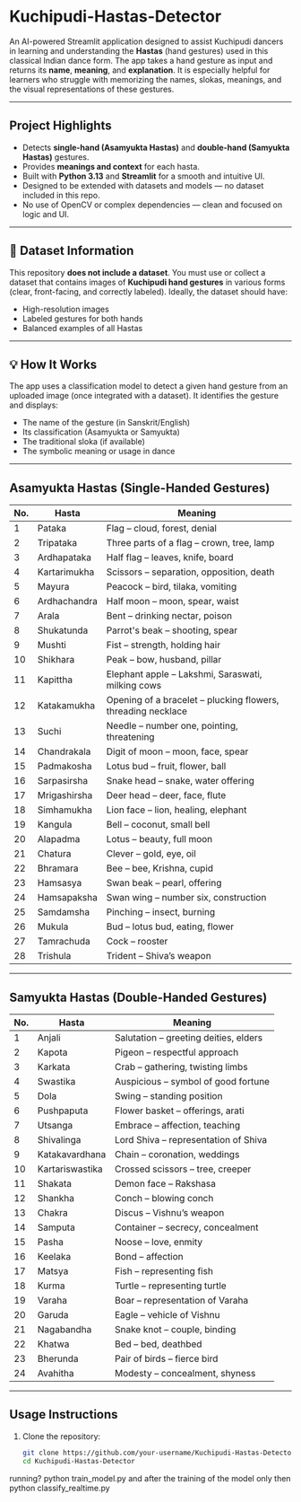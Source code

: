 # Kuchipudi-Hastas-Detector

An AI-powered Streamlit application designed to assist Kuchipudi dancers in learning and understanding the **Hastas** (hand gestures) used in this classical Indian dance form. The app takes a hand gesture as input and returns its **name**, **meaning**, and **explanation**. It is especially helpful for learners who struggle with memorizing the names, slokas, meanings, and the visual representations of these gestures.

---

##  Project Highlights

-  Detects **single-hand (Asamyukta Hastas)** and **double-hand (Samyukta Hastas)** gestures.
-  Provides **meanings and context** for each hasta.
-  Built with **Python 3.13** and **Streamlit** for a smooth and intuitive UI.
-  Designed to be extended with datasets and models — no dataset included in this repo.
-  No use of OpenCV or complex dependencies — clean and focused on logic and UI.

---

## 📸 Dataset Information

This repository **does not include a dataset**. You must use or collect a dataset that contains images of **Kuchipudi hand gestures** in various forms (clear, front-facing, and correctly labeled). Ideally, the dataset should have:

- High-resolution images
- Labeled gestures for both hands
- Balanced examples of all Hastas

---

## 💡 How It Works

The app uses a classification model to detect a given hand gesture from an uploaded image (once integrated with a dataset). It identifies the gesture and displays:

- The name of the gesture (in Sanskrit/English)
- Its classification (Asamyukta or Samyukta)
- The traditional sloka (if available)
- The symbolic meaning or usage in dance

---

##  Asamyukta Hastas (Single-Handed Gestures)

| No. | Hasta | Meaning |
|-----|-------|---------|
| 1   | Pataka | Flag – cloud, forest, denial |
| 2   | Tripataka | Three parts of a flag – crown, tree, lamp |
| 3   | Ardhapataka | Half flag – leaves, knife, board |
| 4   | Kartarimukha | Scissors – separation, opposition, death |
| 5   | Mayura | Peacock – bird, tilaka, vomiting |
| 6   | Ardhachandra | Half moon – moon, spear, waist |
| 7   | Arala | Bent – drinking nectar, poison |
| 8   | Shukatunda | Parrot's beak – shooting, spear |
| 9   | Mushti | Fist – strength, holding hair |
| 10  | Shikhara | Peak – bow, husband, pillar |
| 11  | Kapittha | Elephant apple – Lakshmi, Saraswati, milking cows |
| 12  | Katakamukha | Opening of a bracelet – plucking flowers, threading necklace |
| 13  | Suchi | Needle – number one, pointing, threatening |
| 14  | Chandrakala | Digit of moon – moon, face, spear |
| 15  | Padmakosha | Lotus bud – fruit, flower, ball |
| 16  | Sarpasirsha | Snake head – snake, water offering |
| 17  | Mrigashirsha | Deer head – deer, face, flute |
| 18  | Simhamukha | Lion face – lion, healing, elephant |
| 19  | Kangula | Bell – coconut, small bell |
| 20  | Alapadma | Lotus – beauty, full moon |
| 21  | Chatura | Clever – gold, eye, oil |
| 22  | Bhramara | Bee – bee, Krishna, cupid |
| 23  | Hamsasya | Swan beak – pearl, offering |
| 24  | Hamsapaksha | Swan wing – number six, construction |
| 25  | Samdamsha | Pinching – insect, burning |
| 26  | Mukula | Bud – lotus bud, eating, flower |
| 27  | Tamrachuda | Cock – rooster |
| 28  | Trishula | Trident – Shiva’s weapon |

---

##  Samyukta Hastas (Double-Handed Gestures)

| No. | Hasta | Meaning |
|-----|-------|---------|
| 1   | Anjali | Salutation – greeting deities, elders |
| 2   | Kapota | Pigeon – respectful approach |
| 3   | Karkata | Crab – gathering, twisting limbs |
| 4   | Swastika | Auspicious – symbol of good fortune |
| 5   | Dola | Swing – standing position |
| 6   | Pushpaputa | Flower basket – offerings, arati |
| 7   | Utsanga | Embrace – affection, teaching |
| 8   | Shivalinga | Lord Shiva – representation of Shiva |
| 9   | Katakavardhana | Chain – coronation, weddings |
| 10  | Kartariswastika | Crossed scissors – tree, creeper |
| 11  | Shakata | Demon face – Rakshasa |
| 12  | Shankha | Conch – blowing conch |
| 13  | Chakra | Discus – Vishnu’s weapon |
| 14  | Samputa | Container – secrecy, concealment |
| 15  | Pasha | Noose – love, enmity |
| 16  | Keelaka | Bond – affection |
| 17  | Matsya | Fish – representing fish |
| 18  | Kurma | Turtle – representing turtle |
| 19  | Varaha | Boar – representation of Varaha |
| 20  | Garuda | Eagle – vehicle of Vishnu |
| 21  | Nagabandha | Snake knot – couple, binding |
| 22  | Khatwa | Bed – bed, deathbed |
| 23  | Bherunda | Pair of birds – fierce bird |
| 24  | Avahitha | Modesty – concealment, shyness |

---

##  Usage Instructions

1. Clone the repository:
   ```bash
   git clone https://github.com/your-username/Kuchipudi-Hastas-Detector.git
   cd Kuchipudi-Hastas-Detector

running?
python train_model.py
and after the training of the model only then
python classify_realtime.py
